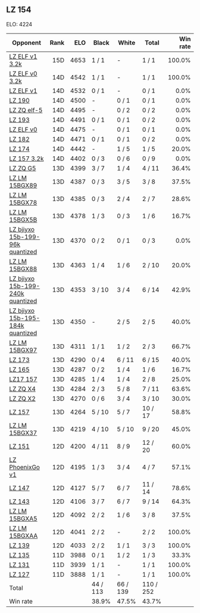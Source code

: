 ## LZ 154 ##

ELO: 4224

Opponent | Rank | ELO | Black | White | Total | Win rate
---------|-----:|----:|-------|-------|-------|-------:
[LZ ELF v1 3.2k](LZ%20ELF%20v1%203.2k.md) | 15D | 4653 | 1 / 1 | - | 1 / 1 | 100.0%
[LZ ELF v0 3.2k](LZ%20ELF%20v0%203.2k.md) | 14D | 4542 | 1 / 1 | - | 1 / 1 | 100.0%
[LZ ELF v1](LZ%20ELF%20v1.md) | 14D | 4532 | 0 / 1 | - | 0 / 1 | 0.0%
[LZ 190](LZ%20190.md) | 14D | 4500 | - | 0 / 1 | 0 / 1 | 0.0%
[LZ ZQ elf-5](LZ%20ZQ%20elf-5.md) | 14D | 4495 | - | 0 / 2 | 0 / 2 | 0.0%
[LZ 193](LZ%20193.md) | 14D | 4491 | 0 / 1 | 0 / 1 | 0 / 2 | 0.0%
[LZ ELF v0](LZ%20ELF%20v0.md) | 14D | 4475 | - | 0 / 1 | 0 / 1 | 0.0%
[LZ 182](LZ%20182.md) | 14D | 4471 | 0 / 1 | 0 / 1 | 0 / 2 | 0.0%
[LZ 174](LZ%20174.md) | 14D | 4442 | - | 1 / 5 | 1 / 5 | 20.0%
[LZ 157 3.2k](LZ%20157%203.2k.md) | 14D | 4402 | 0 / 3 | 0 / 6 | 0 / 9 | 0.0%
[LZ ZQ G5](LZ%20ZQ%20G5.md) | 13D | 4399 | 3 / 7 | 1 / 4 | 4 / 11 | 36.4%
[LZ LM 15BGX89](LZ%20LM%2015BGX89.md) | 13D | 4387 | 0 / 3 | 3 / 5 | 3 / 8 | 37.5%
[LZ LM 15BGX78](LZ%20LM%2015BGX78.md) | 13D | 4385 | 0 / 3 | 2 / 4 | 2 / 7 | 28.6%
[LZ LM 15BGX5B](LZ%20LM%2015BGX5B.md) | 13D | 4378 | 1 / 3 | 0 / 3 | 1 / 6 | 16.7%
[LZ bjiyxo 15b-199-96k quantized](LZ%20bjiyxo%2015b-199-96k%20quantized.md) | 13D | 4370 | 0 / 2 | 0 / 1 | 0 / 3 | 0.0%
[LZ LM 15BGX88](LZ%20LM%2015BGX88.md) | 13D | 4363 | 1 / 4 | 1 / 6 | 2 / 10 | 20.0%
[LZ bjiyxo 15b-199-240k quantized](LZ%20bjiyxo%2015b-199-240k%20quantized.md) | 13D | 4353 | 3 / 10 | 3 / 4 | 6 / 14 | 42.9%
[LZ bjiyxo 15b-195-184k quantized](LZ%20bjiyxo%2015b-195-184k%20quantized.md) | 13D | 4350 | - | 2 / 5 | 2 / 5 | 40.0%
[LZ LM 15BGX97](LZ%20LM%2015BGX97.md) | 13D | 4311 | 1 / 1 | 1 / 2 | 2 / 3 | 66.7%
[LZ 173](LZ%20173.md) | 13D | 4290 | 0 / 4 | 6 / 11 | 6 / 15 | 40.0%
[LZ 165](LZ%20165.md) | 13D | 4287 | 0 / 2 | 1 / 4 | 1 / 6 | 16.7%
[LZ17 157](LZ17%20157.md) | 13D | 4285 | 1 / 4 | 1 / 4 | 2 / 8 | 25.0%
[LZ ZQ X4](LZ%20ZQ%20X4.md) | 13D | 4284 | 2 / 3 | 5 / 8 | 7 / 11 | 63.6%
[LZ ZQ X2](LZ%20ZQ%20X2.md) | 13D | 4270 | 0 / 6 | 3 / 4 | 3 / 10 | 30.0%
[LZ 157](LZ%20157.md) | 13D | 4264 | 5 / 10 | 5 / 7 | 10 / 17 | 58.8%
[LZ LM 15BGX37](LZ%20LM%2015BGX37.md) | 13D | 4219 | 4 / 10 | 5 / 10 | 9 / 20 | 45.0%
[LZ 151](LZ%20151.md) | 12D | 4200 | 4 / 11 | 8 / 9 | 12 / 20 | 60.0%
[LZ PhoenixGo v1](LZ%20PhoenixGo%20v1.md) | 12D | 4195 | 1 / 3 | 3 / 4 | 4 / 7 | 57.1%
[LZ 147](LZ%20147.md) | 12D | 4127 | 5 / 7 | 6 / 7 | 11 / 14 | 78.6%
[LZ 143](LZ%20143.md) | 12D | 4106 | 3 / 7 | 6 / 7 | 9 / 14 | 64.3%
[LZ LM 15BGXA5](LZ%20LM%2015BGXA5.md) | 12D | 4092 | 2 / 2 | 1 / 6 | 3 / 8 | 37.5%
[LZ LM 15BGXAA](LZ%20LM%2015BGXAA.md) | 12D | 4041 | 2 / 2 | - | 2 / 2 | 100.0%
[LZ 139](LZ%20139.md) | 12D | 4033 | 2 / 2 | 1 / 1 | 3 / 3 | 100.0%
[LZ 135](LZ%20135.md) | 11D | 3988 | 0 / 1 | 1 / 2 | 1 / 3 | 33.3%
[LZ 131](LZ%20131.md) | 11D | 3939 | 1 / 1 | - | 1 / 1 | 100.0%
[LZ 127](LZ%20127.md) | 11D | 3888 | 1 / 1 | - | 1 / 1 | 100.0%
Total | | | 44 / 113 | 66 / 139 | 110 / 252 | 
Win rate| | | 38.9% | 47.5% | 43.7% | 
